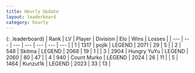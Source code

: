 ```yaml
---
title: Hourly Update
layout: leaderboard
category: hourly
---
```


{: .leaderboard}
| Rank | LV | Player | Division | Elo | Wins | Losses |
| --- | --- | --- | --- | --- | --- | --- |
| <span data-change="0">1</span> | 1317 | <span title="ID: 4783">pojlk</span> | LEGEND | <span data-change="0">2071</span> | <span data-change="0">29</span> | <span data-change="0">5</span> |
| <span data-change="0">2</span> | 548 | <span title="ID: 402846">Skitma</span> | LEGEND | <span data-change="0">2068</span> | <span data-change="0">19</span> | <span data-change="0">1</span> |
| <span data-change="0">3</span> | 2904 | <span title="ID: 164871">Hungry YuYu</span> | LEGEND | <span data-change="0">2060</span> | <span data-change="0">80</span> | <span data-change="0">47</span> |
| <span data-change="4">4</span> | 940 | <span title="ID: 498323">Count Murko</span> | LEGEND | <span data-change="9">2024</span> | <span data-change="1">26</span> | <span data-change="0">11</span> |
| <span data-change="-1">5</span> | 1464 | <span title="ID: 392407">Kunzut1k</span> | LEGEND | <span data-change="0">2023</span> | <span data-change="0">33</span> | <span data-change="0">13</span> |
